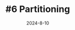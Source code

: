 ---
category: "notes"
subCategory: "distributed-systems"
title: "#6 Partitioning"
date: "2024-8-10"
description: "Sixth chapter of DDIA"
tags: []
---